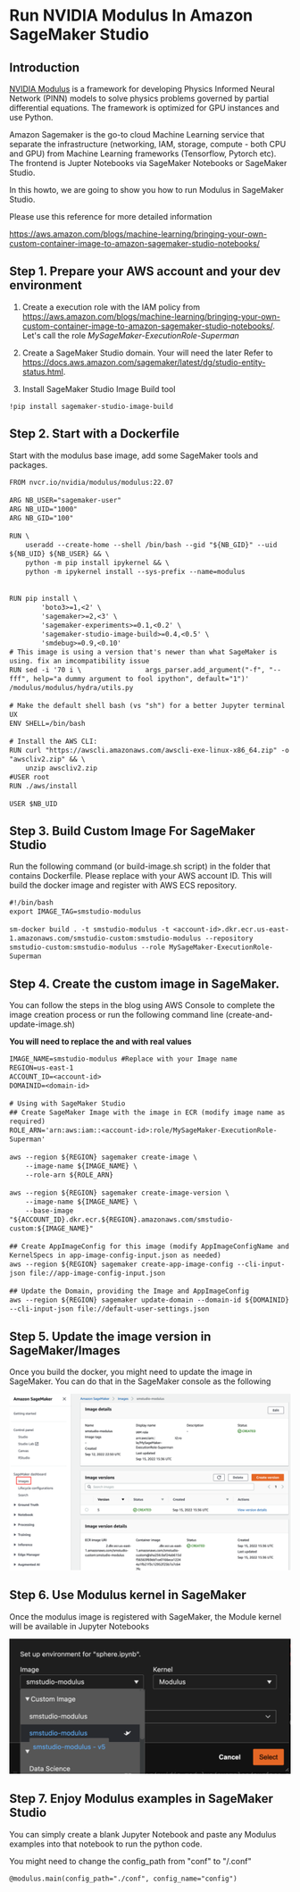 # Run NVIDIA Modulus In Amazon SageMaker Studio 

## Introduction
[NVIDIA Modulus](https://developer.nvidia.com/modulus) is a framework for developing Physics Informed Neural Network (PINN) models to solve physics problems governed by partial differential equations. The framework is optimized for GPU instances and use Python. 

Amazon Sagemaker is the go-to cloud Machine Learning service that separate the infrastructure (networking, IAM, storage, compute - both CPU and GPU) from Machine Learning frameworks (Tensorflow, Pytorch etc). The frontend is Jupter Notebooks via SageMaker Notebooks or SageMaker Studio. 

In this howto, we are going to show you how to run Modulus in SageMaker Studio. 

Please use this reference for more detailed information 

https://aws.amazon.com/blogs/machine-learning/bringing-your-own-custom-container-image-to-amazon-sagemaker-studio-notebooks/

## Step 1. Prepare your AWS account and your dev environment

1. Create a execution role with the IAM policy from https://aws.amazon.com/blogs/machine-learning/bringing-your-own-custom-container-image-to-amazon-sagemaker-studio-notebooks/.  Let's call the role *MySageMaker-ExecutionRole-Superman*

1. Create a SageMaker Studio domain. Your will need the *<domain-id>* later
Refer to https://docs.aws.amazon.com/sagemaker/latest/dg/studio-entity-status.html. 

1. Install SageMaker Studio Image Build tool
```
!pip install sagemaker-studio-image-build
```

## Step 2. Start with a Dockerfile

Start with the modulus base image, add some SageMaker tools and packages. 

```
FROM nvcr.io/nvidia/modulus/modulus:22.07

ARG NB_USER="sagemaker-user"
ARG NB_UID="1000"
ARG NB_GID="100"

RUN \
    useradd --create-home --shell /bin/bash --gid "${NB_GID}" --uid ${NB_UID} ${NB_USER} && \
    python -m pip install ipykernel && \
    python -m ipykernel install --sys-prefix --name=modulus


RUN pip install \
        'boto3>=1,<2' \
        'sagemaker>=2,<3' \
        'sagemaker-experiments>=0.1,<0.2' \
        'sagemaker-studio-image-build>=0.4,<0.5' \
        'smdebug>=0.9,<0.10'
# This image is using a version that's newer than what SageMaker is using. fix an imcompatibility issue 
RUN sed -i '70 i \                args_parser.add_argument("-f", "--fff", help="a dummy argument to fool ipython", default="1")' /modulus/modulus/hydra/utils.py

# Make the default shell bash (vs "sh") for a better Jupyter terminal UX
ENV SHELL=/bin/bash

# Install the AWS CLI:
RUN curl "https://awscli.amazonaws.com/awscli-exe-linux-x86_64.zip" -o "awscliv2.zip" && \
    unzip awscliv2.zip
#USER root
RUN ./aws/install

USER $NB_UID
```

## Step 3. Build Custom Image For SageMaker Studio

Run the following command (or build-image.sh script) in the folder that contains Dockerfile. Please replace *<account-id>* with your AWS account ID. This will build the docker image and register with AWS ECS repository. 


```
#!/bin/bash 
export IMAGE_TAG=smstudio-modulus

sm-docker build . -t smstudio-modulus -t <account-id>.dkr.ecr.us-east-1.amazonaws.com/smstudio-custom:smstudio-modulus --repository smstudio-custom:smstudio-modulus --role MySageMaker-ExecutionRole-Superman
```

## Step 4. Create the custom image in SageMaker. 

You can follow the steps in the blog using AWS Console to complete the image creation process or run the following command line (create-and-update-image.sh)

**You will need to replace the <account-id> and <domain-id> with real values**

```
IMAGE_NAME=smstudio-modulus #Replace with your Image name
REGION=us-east-1
ACCOUNT_ID=<account-id>
DOMAINID=<domain-id>

# Using with SageMaker Studio
## Create SageMaker Image with the image in ECR (modify image name as required)
ROLE_ARN='arn:aws:iam::<account-id>:role/MySageMaker-ExecutionRole-Superman'

aws --region ${REGION} sagemaker create-image \
    --image-name ${IMAGE_NAME} \
    --role-arn ${ROLE_ARN}

aws --region ${REGION} sagemaker create-image-version \
    --image-name ${IMAGE_NAME} \
    --base-image "${ACCOUNT_ID}.dkr.ecr.${REGION}.amazonaws.com/smstudio-custom:${IMAGE_NAME}"
    
## Create AppImageConfig for this image (modify AppImageConfigName and KernelSpecs in app-image-config-input.json as needed)
aws --region ${REGION} sagemaker create-app-image-config --cli-input-json file://app-image-config-input.json

## Update the Domain, providing the Image and AppImageConfig
aws --region ${REGION} sagemaker update-domain --domain-id ${DOMAINID} --cli-input-json file://default-user-settings.json
```

## Step 5. Update the image version in SageMaker/Images
Once you build the docker, you might need to update the image in SageMaker. You can do that in the SageMaker console as the following

![sagemaker_image_update](sagemaker-custom-image.png)

## Step 6. Use Modulus kernel in SageMaker

Once the modulus image is registered with SageMaker, the Module kernel will be available in Jupyter Notebooks

![sagemaker-kernel](modulus-kernel.png)

## Step 7. Enjoy Modulus examples in SageMaker Studio 
You can simply create a blank Jupyter Notebook and paste any Modulus examples into that notebook to run the python code.  

You might need to change the config_path from "conf" to "/.conf"
```
@modulus.main(config_path="./conf", config_name="config")
```
